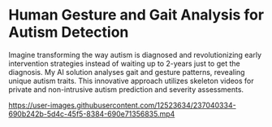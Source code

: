 # Human Gesture and Gait Analysis for Autism Detection
Imagine transforming the way autism is diagnosed and revolutionizing early intervention strategies instead of waiting up to 2-years just to get the diagnosis. My AI solution analyses gait and gesture patterns, revealing unique autism traits. This innovative approach utilizes skeleton videos for private and non-intrusive autism prediction and severity assessments.




https://user-images.githubusercontent.com/12523634/237040334-690b242b-5d4c-45f5-8384-690e71356835.mp4

